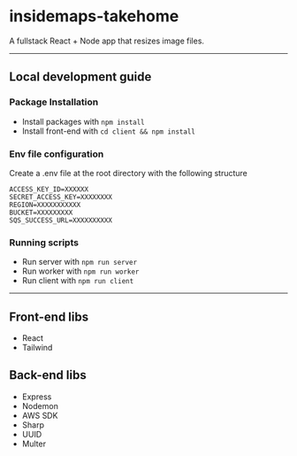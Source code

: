 # insidemaps-takehome
A fullstack React + Node app that resizes image files.

---

## Local development guide

### Package Installation
- Install packages with `npm install`
- Install front-end with `cd client && npm install`

### Env file configuration
Create a .env file at the root directory with the following structure
```
ACCESS_KEY_ID=XXXXXX
SECRET_ACCESS_KEY=XXXXXXXX
REGION=XXXXXXXXXXX
BUCKET=XXXXXXXXX
SQS_SUCCESS_URL=XXXXXXXXXX
```

### Running scripts
- Run server with `npm run server`
- Run worker with `npm run worker`
- Run client with `npm run client`

---

## Front-end libs
- React
- Tailwind

## Back-end libs
- Express
- Nodemon
- AWS SDK
- Sharp
- UUID
- Multer
